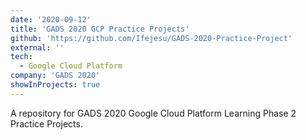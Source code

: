 ```yaml
---
date: '2020-09-12'
title: 'GADS 2020 GCP Practice Projects'
github: 'https://github.com/Ifejesu/GADS-2020-Practice-Project'
external: ''
tech:
  - Google Cloud Platform
company: 'GADS 2020'
showInProjects: true
---
```


A repository for GADS 2020 Google Cloud Platform Learning Phase 2 Practice Projects.
